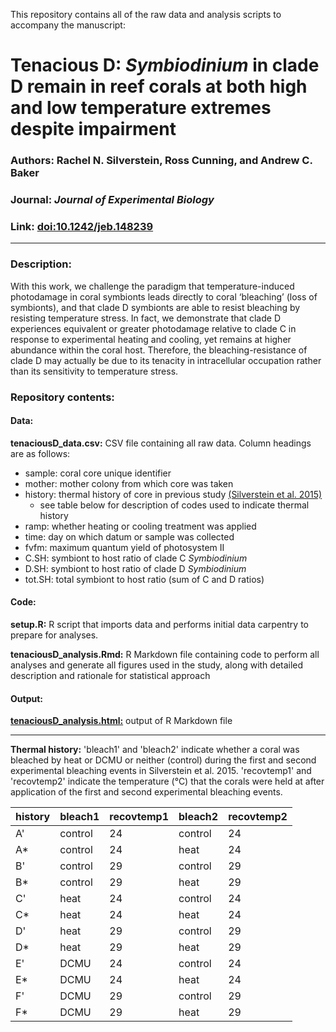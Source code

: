 This repository contains all of the raw data and analysis scripts to accompany the manuscript:

# Tenacious D: *Symbiodinium* in clade D remain in reef corals at both high and low temperature extremes despite impairment
### Authors: Rachel N. Silverstein, Ross Cunning, and Andrew C. Baker
### Journal: _Journal of Experimental Biology_
### Link: [doi:10.1242/jeb.148239](http://dx.doi.org/10.1242/jeb.148239)

-----

### Description:
With this work, we challenge the paradigm that temperature-induced photodamage in coral symbionts leads directly to coral ‘bleaching’ (loss of symbionts), and that clade D symbionts are able to resist bleaching by resisting temperature stress. In fact, we demonstrate that clade D experiences equivalent or greater photodamage relative to clade C in response to experimental heating and cooling, yet remains at higher abundance within the coral host. Therefore, the bleaching-resistance of clade D may actually be due to its tenacity in intracellular occupation rather than its sensitivity to temperature stress.

### Repository contents:
#### Data:
**tenaciousD_data.csv:** CSV file containing all raw data. Column headings are as follows:

- sample: coral core unique identifier
- mother: mother colony from which core was taken
- history: thermal history of core in previous study [(Silverstein et al. 2015)](http://dx.doi.org/10.1111/gcb.12706)
    - see table below for description of codes used to indicate thermal history
- ramp: whether heating or cooling treatment was applied
- time: day on which datum or sample was collected
- fvfm: maximum quantum yield of photosystem II
- C.SH: symbiont to host ratio of clade C *Symbiodinium*
- D.SH: symbiont to host ratio of clade D *Symbiodinium*
- tot.SH: total symbiont to host ratio (sum of C and D ratios)

#### Code:
**setup.R:** R script that imports data and performs initial data carpentry to prepare for analyses.

**tenaciousD_analysis.Rmd:** R Markdown file containing code to perform all analyses and generate all figures used in the study, along with detailed description and rationale for statistical approach

#### Output:
[**tenaciousD_analysis.html:**](https://cdn.rawgit.com/jrcunning/tenaciousD/b1fc6c17/tenaciousD_analysis.html) output of R Markdown file



-----



**Thermal history:** 'bleach1' and 'bleach2' indicate whether a coral was bleached by heat or DCMU or neither (control) during the first and second experimental bleaching events in Silverstein et al. 2015. 'recovtemp1' and 'recovtemp2' indicate the temperature (°C) that the corals were held at after application of the first and second experimental bleaching events.

| history | bleach1 | recovtemp1 | bleach2 | recovtemp2 |
|---------|---------|------------|---------|------------|
| A'      | control | 24         | control | 24         |
| A*      | control | 24         | heat    | 24         |
| B'      | control | 29         | control | 29         |
| B*      | control | 29         | heat    | 29         |
| C'      | heat    | 24         | control | 24         |
| C*      | heat    | 24         | heat    | 24         |
| D'      | heat    | 29         | control | 29         |
| D*      | heat    | 29         | heat    | 29         |
| E'      | DCMU    | 24         | control | 24         |
| E*      | DCMU    | 24         | heat    | 24         |
| F'      | DCMU    | 29         | control | 29         |
| F*      | DCMU    | 29         | heat    | 29         |

